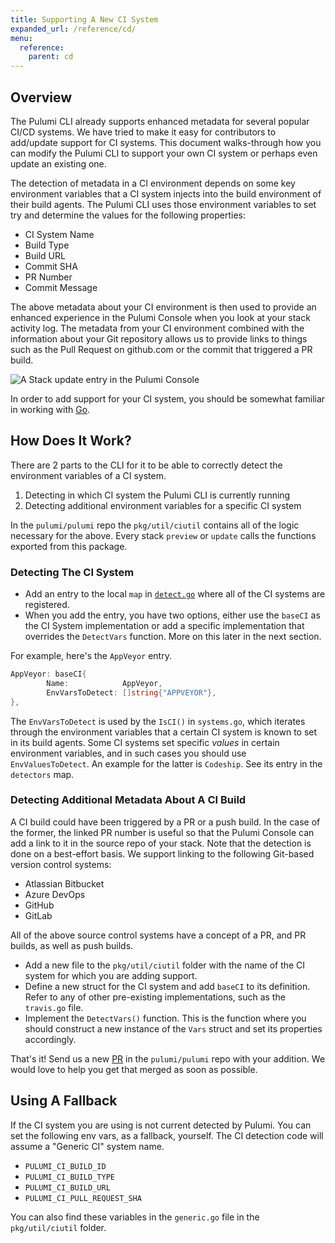 ```yaml
---
title: Supporting A New CI System
expanded_url: /reference/cd/
menu:
  reference:
    parent: cd
---
```


## Overview

The Pulumi CLI already supports enhanced metadata for several popular CI/CD systems. We have tried to make it easy for contributors to add/update support for CI systems. This document walks-through how you can modify the Pulumi CLI to support your own CI system or perhaps even update an existing one.

The detection of metadata in a CI environment depends on some key environment variables that a CI system injects into the build environment of their build agents. The Pulumi CLI uses those environment variables to set try and determine the values for the following properties:

- CI System Name
- Build Type
- Build URL
- Commit SHA
- PR Number
- Commit Message

The above metadata about your CI environment is then used to provide an enhanced experience in the Pulumi Console when you look at your stack activity log. The metadata from your CI environment combined with the information about your Git repository allows us to provide links to things such as the Pull Request on github.com or the commit that triggered a PR build.

![A Stack update entry in the Pulumi Console](/images/reference/supporting-new-ci/stack-update.png)

In order to add support for your CI system, you should be somewhat familiar in working with [Go](https://golang.org/).

## How Does It Work?

There are 2 parts to the CLI for it to be able to correctly detect the environment variables of a CI system.

1. Detecting in which CI system the Pulumi CLI is currently running
1. Detecting additional environment variables for a specific CI system

In the `pulumi/pulumi` repo the `pkg/util/ciutil` contains all of the logic necessary for the above. Every stack `preview` or `update` calls the functions exported from this package.

### Detecting The CI System

- Add an entry to the local `map` in [`detect.go`](https://github.com/pulumi/pulumi/blob/master/pkg/util/ciutil/detect.go) where all of the CI systems are registered.
- When you add the entry, you have two options, either use the `baseCI` as the CI System implementation or add a specific implementation that overrides the `DetectVars` function. More on this later in the next section.

For example, here's the `AppVeyor` entry.

```go
AppVeyor: baseCI{
		Name:            AppVeyor,
		EnvVarsToDetect: []string{"APPVEYOR"},
},
```

The `EnvVarsToDetect` is used by the `IsCI()` in `systems.go`, which iterates through the environment variables that a certain CI system is known to set in its build agents. Some CI systems set specific _values_ in certain environment variables, and in such cases you should use `EnvValuesToDetect`. An example for the latter is `Codeship`. See its entry in the `detectors` map.  

### Detecting Additional Metadata About A CI Build

A CI build could have been triggered by a PR or a push build. In the case of the former, the linked PR number is useful so that the Pulumi Console can add a link to it in the source repo of your stack. Note that the detection is done on a best-effort basis. We support linking to the following Git-based version control systems:

- Atlassian Bitbucket
- Azure DevOps
- GitHub
- GitLab

All of the above source control systems have a concept of a PR, and PR builds, as well as push builds. 

- Add a new file to the `pkg/util/ciutil` folder with the name of the CI system for which you are adding support.
- Define a new struct for the CI system and add `baseCI` to its definition. Refer to any of other pre-existing implementations, such as the `travis.go` file.
- Implement the `DetectVars()` function. This is the function where you should construct a new instance of the `Vars` struct and set its properties accordingly.

That's it! Send us a new [PR](https://github.com/pulumi/pulumi/pulls) in the `pulumi/pulumi` repo with your addition. We would love to help you get that merged as soon as possible.

## Using A Fallback

If the CI system you are using is not current detected by Pulumi. You can set the following env vars, as a fallback, yourself. The CI detection code will assume a "Generic CI" system name.

* `PULUMI_CI_BUILD_ID`
* `PULUMI_CI_BUILD_TYPE`
* `PULUMI_CI_BUILD_URL`
* `PULUMI_CI_PULL_REQUEST_SHA`

You can also find these variables in the `generic.go` file in the `pkg/util/ciutil` folder.
